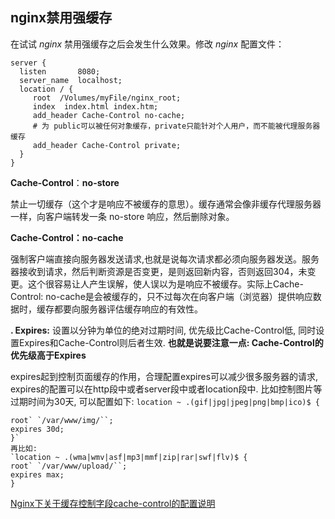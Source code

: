 ## nginx禁用强缓存

在试试 *nginx* 禁用强缓存之后会发生什么效果。修改 *nginx* 配置文件：

```
server {
  listen       8080;
  server_name  localhost;
  location / {
     root  /Volumes/myFile/nginx_root;   
     index  index.html index.htm;
     add_header Cache-Control no-cache;
     # 为 public可以被任何对象缓存，private只能针对个人用户，而不能被代理服务器缓存
     add_header Cache-Control private;
  }
}
```

**Cache-Control**：**no-store**

禁止一切缓存（这个才是响应不被缓存的意思）。缓存通常会像非缓存代理服务器一样，向客户端转发一条 no-store 响应，然后删除对象。

**Cache-Control：no-cache**

强制客户端直接向服务器发送请求,也就是说每次请求都必须向服务器发送。服务器接收到请求，然后判断资源是否变更，是则返回新内容，否则返回304，未变更。这个很容易让人产生误解，使人误以为是响应不被缓存。实际上Cache-Control: no-cache是会被缓存的，只不过每次在向客户端（浏览器）提供响应数据时，缓存都要向服务器评估缓存响应的有效性。




**. Expires:**
设置以分钟为单位的绝对过期时间, 优先级比Cache-Control低, 同时设置Expires和Cache-Control则后者生效. **也就是说要注意一点: Cache-Control的优先级高于Expires**

expires起到控制页面缓存的作用，合理配置expires可以减少很多服务器的请求, expires的配置可以在http段中或者server段中或者location段中. 比如控制图片等过期时间为30天, 可以配置如下:
`location ~ .(gif|jpg|jpeg|png|bmp|ico)$ {`

```
root` `/var/www/img/``;
expires 30d;
}`
再比如:
`location ~ .(wma|wmv|asf|mp3|mmf|zip|rar|swf|flv)$ {
root` `/var/www/upload/``;
expires max;
}
```



[Nginx下关于缓存控制字段cache-control的配置说明](https://segmentfault.com/a/1190000037487315)

